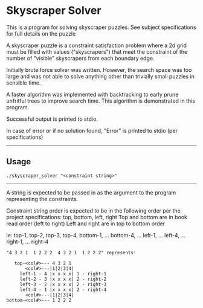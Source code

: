 # Skyscraper Solver

This is a program for solving skyscraper puzzles. See subject specifications
for full details on the puzzle

A skyscraper puzzle is a constraint satisfaction problem where a 2d grid must
be filled with values ("skyscrapers") that meet the constraint of the number
of "visible" skyscrapers from each boundary edge.

Initially brute force solver was written. However, the search space was too
large and was not able to solve anything other than trivially small puzzles
in sensible time.

A faster algorithm was implemented with backtracking to early prune unfritful
trees to improve search time. This algorithm is demonstrated in this program.

Successful output is printed to stdio.

In case of error or if no solution found, "Error" is printed to stdio (per specifications)

----------
## Usage
    ./skyscraper_solver "<constraint string>"

----------

A string is expected to be passed in as the argument to the program
representing the constraints.

Constraint string order is expected to be in the following order per the
project specifications: top, bottom, left, right
Top and bottom are in book read order (left to right)
Left and right are in top to bottom order

ie: top-1, top-2, top-3, top-4, bottom-1, ... bottom-4, ... left-1, ...
left-4, ... right-1, ... right-4

    "4 3 2 1  1 2 2 2  4 3 2 1  1 2 2 2" represents:

       top-<col#>--- 4 3 2 1
           <col#>---|1|2|3|4|
         left-1 - 4 |x x x x| 1 - right-1
         left-2 - 3 |x x x x| 2 - right-2
         left-3 - 2 |x x x x| 2 - right-3
         left-4 - 1 |x x x x| 2 - right-4
           <col#>---|1|2|3|4|
    bottom-<col#>--- 1 2 2 2